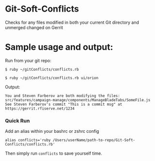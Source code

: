 # Git-Soft-Conflicts
Checks for any files modified in both your current Git directory and unmerged changed on Gerrit

# Sample usage and output:

Run from your git repo:

```
$ ruby ~/gitConflicts/conflicts.rb
```
```
$ ruby ~/gitConflicts/conflicts.rb ui/orion
```
Output:

```
You and Steven Farberov are both modifying the files: src/features/campaign-manage/components/ManageBladeTabs/SomeFile.js
See Steven Farberov's commit "This is a commit msg" at https://gerrit.rfiserve.net/1234
```

### Quick Run
Add an alias within your bashrc or zshrc config
```
alias conflicts='ruby /Users/userName/path-to-repo/Git-Soft-Conflicts/conflicts.rb'
```
Then simply run `conflicts` to save yourself time. 